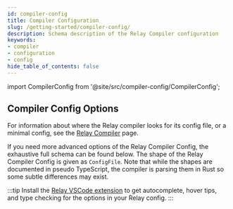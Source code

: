 ```yaml
---
id: compiler-config
title: Compiler Configuration
slug: /getting-started/compiler-config/
description: Schema description of the Relay Compiler configuration
keywords:
- compiler
- configuration
- config
hide_table_of_contents: false
---
```

import CompilerConfig from '@site/src/compiler-config/CompilerConfig';

## Compiler Config Options

For information about where the Relay compiler looks for its config file, or a minimal config, see the [Relay Compiler](./compiler.md#Configuration) page.

If you need more advanced options of the Relay Compiler Config, the exhaustive full schema can be found below. The shape of the Relay Compiler Config is given as `ConfigFile`. Note that while the shapes are documented in pseudo TypeScript, the compiler is parsing them in Rust so some subtle differences may exist.

:::tip
Install the [Relay VSCode extension](../editor-support.md) to get autocomplete, hover tips, and type checking for the options in your Relay config.
:::

<CompilerConfig />
